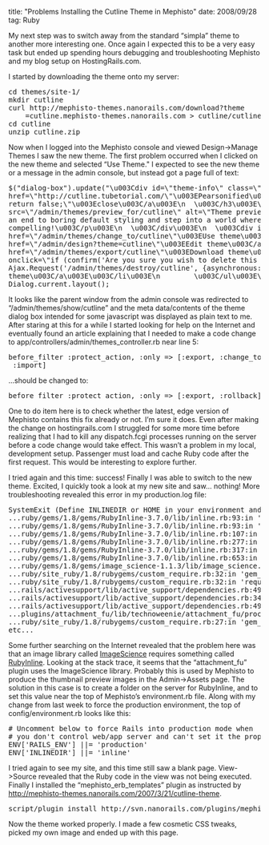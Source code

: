 title: "Problems Installing the Cutline Theme in Mephisto"
date: 2008/09/28
tag: Ruby

My next step was to switch away from the standard “simpla” theme to another more interesting one. Once again I expected this to be a very easy task but ended up spending hours debugging and troubleshooting Mephisto and my blog setup on HostingRails.com.

I started by downloading the theme onto my server:
<pre>cd themes/site-1/
mkdir cutline
curl http://mephisto-themes.nanorails.com/download?theme
	=cutline.mephisto-themes.nanorails.com > cutline/cutline.zip
cd cutline
unzip cutline.zip</pre>

Now when I logged into the Mephisto console and viewed Design->Manage Themes I saw the new theme. The first problem occurred when I clicked on the new theme and selected “Use Theme." I expected to see the new theme or a message in the admin console, but instead got a page full of text:
<pre>$("dialog-box").update("\u003Cdiv id=\"theme-info\" class=\"clearfix\"\u003E\n  \u003Ch3\u003E\n    Cutline (rhtml) (v1.1)by \u003Ca
href=\"http://cutline.tubetorial.com/\"\u003EPearsonified\u003C/a\u003E\n    \u003Ca href=\"#\" id=\"close-dialog\" onclick=\"Dialog.close();
return false;\"\u003Eclose\u003C/a\u003E\n  \u003C/h3\u003E\n  \u003Cdiv id=\"screenshot\"\u003E\n    \u003Cimg
src=\"/admin/themes/preview_for/cutline\" alt=\"Theme preview\" title=\"Cutline (rhtml) (v1.1)\" /\u003E\n    \u003Cp\u003EToday, you can put
an end to boring default styling and step into a world where your posts will become more artistic, more engaging, and more
compelling!\u003C/p\u003E\n  \u003C/div\u003E\n  \u003Cdiv id=\"theme-options\"\u003E\n    \u003Cul\u003E\n          \u003Cli\u003E\u003Ca
href=\"/admin/themes/change_to/cutline\"\u003EUse theme\u003C/a\u003E\u003C/li\u003E\n      \u003Cli\u003E\u003Ca
href=\"/admin/design?theme=cutline\"\u003EEdit theme\u003C/a\u003E\u003C/li\u003E\n          \u003Cli\u003E\u003Ca
href=\"/admin/themes/export/cutline\"\u003EDownload theme\u003C/a\u003E\u003C/li\u003E\n          \u003Cli\u003E\u003Ca href=\"#\"
onclick=\"if (confirm('Are you sure you wish to delete this theme stored at \\'themes/site-1/cutline\\'?')) { new
Ajax.Request('/admin/themes/destroy/cutline', {asynchronous:true, evalScripts:true, method:'delete'}); }; return false;\"\u003EDelete
theme\u003C/a\u003E\u003C/li\u003E\n        \u003C/ul\u003E\n  \u003C/div\u003E\n\u003C/div\u003E");
Dialog.current.layout();</pre>

It looks like the parent window from the admin console was redirected to “/admin/themes/show/cutline” and the meta data/contents of the theme dialog box intended for some javascript was displayed as plain text to me. After staring at this for a while I started looking for help on the Internet and eventually found an article explaining that I needed to make a code change to app/controllers/admin/themes_controller.rb near line 5:

<pre>before_filter :protect_action, :only => [:export, :change_to, :rollback,
 :import]</pre>

...should be changed to:

<pre>before_filter :protect_action, :only => [:export, :rollback]</pre>

<p>One to do item here is to check whether the latest, edge version of Mephisto contains this fix already or not. I’m sure it does. Even after making the change on hostingrails.com I struggled for some more time before realizing that I had to kill any dispatch.fcgi processes running on the server before a code change would take effect. This wasn’t a problem in my local, development setup. Passenger must load and cache Ruby code after the first request. This would be interesting to explore further.</p>

<p>I tried again and this time: success! Finally I was able to switch to the new theme. Excited, I quickly took a look at my new site and saw... nothing! More troubleshooting revealed this error in my production.log file:</p>

<pre>SystemExit (Define INLINEDIR or HOME in your environment and try again):
...ruby/gems/1.8/gems/RubyInline-3.7.0/lib/inline.rb:93:in 'abort'
...ruby/gems/1.8/gems/RubyInline-3.7.0/lib/inline.rb:93:in 'rootdir'
...ruby/gems/1.8/gems/RubyInline-3.7.0/lib/inline.rb:107:in 'directory'
...ruby/gems/1.8/gems/RubyInline-3.7.0/lib/inline.rb:277:in 'so_name'
...ruby/gems/1.8/gems/RubyInline-3.7.0/lib/inline.rb:317:in 'load_cache'
...ruby/gems/1.8/gems/RubyInline-3.7.0/lib/inline.rb:653:in 'inline'
...ruby/gems/1.8/gems/image_science-1.1.3/lib/image_science.rb:84
...ruby/site_ruby/1.8/rubygems/custom_require.rb:32:in 'gem_original_require'
...ruby/site_ruby/1.8/rubygems/custom_require.rb:32:in 'require'
...rails/activesupport/lib/active_support/dependencies.rb:496:in 'require'
...rails/activesupport/lib/active_support/dependencies.rb:342:in 'new_constants_in'
...rails/activesupport/lib/active_support/dependencies.rb:496:in 'require'
...plugins/attachment_fu/lib/technoweenie/attachment_fu/processors/image_science_processor.rb:1
...ruby/site_ruby/1.8/rubygems/custom_require.rb:27:in 'gem_original_require'
etc...</pre>

Some further searching on the Internet revealed that the problem here was that an image library called <a href="http://seattlerb.rubyforge.org/ImageScience.html">ImageScience</a> requires something called <a href="http://rubyforge.org/projects/rubyinline">RubyInline</a>. Looking at the stack trace, it seems that the “attachment_fu” plugin uses the ImageScience library. Probably this is used by Mephisto to produce the thumbnail preview images in the Admin->Assets page. The solution in this case is to create a folder on the server for RubyInline, and to set this value near the top of Mephisto’s environment.rb file. Along with my change from last week to force the production environment, the top of config/environment.rb looks like this:

<pre># Uncomment below to force Rails into production mode when
# you don't control web/app server and can't set it the proper way
ENV['RAILS_ENV'] ||= 'production'
ENV['INLINEDIR'] ||= 'inline'</pre>

I tried again to see my site, and this time still saw a blank page. View->Source revealed that the Ruby code in the view was not being executed. Finally I installed the “mephisto_erb_templates” plugin as instructed by <a href="http://mephisto-themes.nanorails.com/2007/3/21/cutline-theme">http://mephisto-themes.nanorails.com/2007/3/21/cutline-theme</a>.

<pre>script/plugin install http://svn.nanorails.com/plugins/mephisto_erb_templates/</pre>

Now the theme worked properly. I made a few cosmetic CSS tweaks, picked my own image and ended up with this page.
